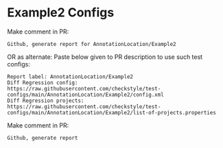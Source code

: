 # Example2 Configs
Make comment in PR:
```
Github, generate report for AnnotationLocation/Example2
```
OR as alternate:
Paste below given to PR description to use such test configs:
```
Report label: AnnotationLocation/Example2
Diff Regression config: https://raw.githubusercontent.com/checkstyle/test-configs/main/AnnotationLocation/Example2/config.xml
Diff Regression projects: https://raw.githubusercontent.com/checkstyle/test-configs/main/AnnotationLocation/Example2/list-of-projects.properties
```
Make comment in PR:
```
Github, generate report
```
